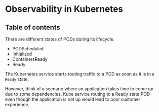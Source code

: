 # Observability in Kubernetes

## Table of contents

There are different states of PODs during its lifecycle.

- PODScheduled
- Initialized
- ContainersReady
- Ready

The Kubernetes service starts routing traffic to a POD as soon as it is in a ```Ready``` state. 

However, think of a scenario
where an application takes time to come up due to some dependencies. Kube service routing to a Ready state POD even though
the application is not up would lead to poor customer experience.

